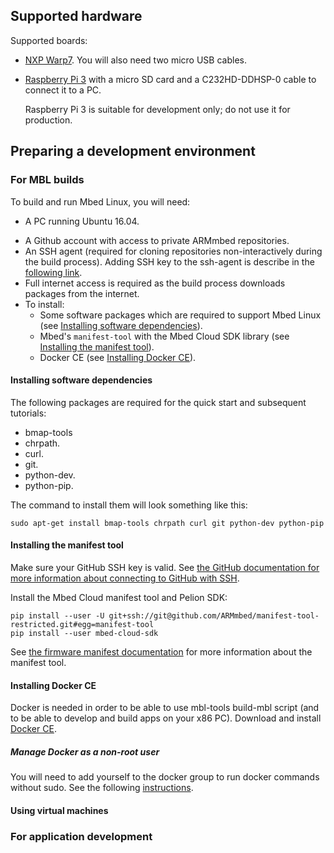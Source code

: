## Supported hardware

Supported boards:

* [NXP Warp7](https://www.nxp.com/support/developer-resources/nxp-designs/warp7-next-generation-iot-and-wearable-development-platform:WARP7). You will also need two micro USB cables.
* [Raspberry Pi 3](https://www.raspberrypi.org/products/) with a micro SD card and a C232HD-DDHSP-0 cable to connect it to a PC.

    <span class="warning">Raspberry Pi 3 is suitable for development only; do not use it for production.</span>


## Preparing a development environment

<!--Mbed Linux CLI isn't listed here. Is that weird?-->

### For MBL builds

To build and run Mbed Linux, you will need:

* A PC running Ubuntu 16.04.
<!--That's really old. Why are we forcing them into this? And if we are, should we say "if you need a VN, see below"?-->
* A Github account with access to private ARMmbed repositories.
* An SSH agent (required for cloning repositories non-interactively during the build process). Adding SSH key to the ssh-agent is describe in the [following link](https://help.github.com/articles/generating-a-new-ssh-key-and-adding-it-to-the-ssh-agent/#adding-your-ssh-key-to-the-ssh-agent).
* Full internet access is required as the build process downloads packages from the internet.
* To install:
    * Some software packages which are required to support Mbed Linux (see [Installing software dependencies](#installing-software-dependencies)).
    * Mbed's `manifest-tool` with the Mbed Cloud SDK library (see [Installing the manifest tool](#install-manifest-tool)).
    * Docker CE (see [Installing Docker CE](#install-docker-ce)).


#### Installing software dependencies

The following packages are required for the quick start and subsequent tutorials:<!--are these all Python packages?-->

* bmap-tools
* chrpath.
* curl.
* git.
* python-dev.
* python-pip.

The command to install them will look something like this:

```
sudo apt-get install bmap-tools chrpath curl git python-dev python-pip
```

#### Installing the manifest tool

Make sure your GitHub SSH key is valid. See [the GitHub documentation for more information about connecting to GitHub with SSH](https://help.github.com/articles/connecting-to-github-with-ssh/).

Install the Mbed Cloud manifest tool and Pelion SDK:

```
pip install --user -U git+ssh://git@github.com/ARMmbed/manifest-tool-restricted.git#egg=manifest-tool
pip install --user mbed-cloud-sdk
```

See [the firmware manifest documentation](https://cloud.mbed.com/docs/latest/updating-firmware/firmware-manifests.html) for more information about the manifest tool.

<!--Can we add initalization instructions here, so that I don't have to send people to the first tutorial every time I remind them this needs initializing?-->

#### Installing Docker CE
Docker is needed in order to be able to use mbl-tools build-mbl script (and to be able to develop and build apps on your x86 PC).
Download and install [Docker CE](https://docs.docker.com/install/linux/docker-ce/ubuntu/).

##### Manage Docker as a non-root user
You will need to add yourself to the docker group to run docker commands without sudo. See the following [instructions](https://docs.docker.com/install/linux/linux-postinstall/).

#### Using virtual machines

<!--What do we want to say, other than "building will take you hours and hours?"-->

### For application development

<!--There's loads of stuff in the QR thing, but it might change before the release, so I'm not sure about adding it here-->

